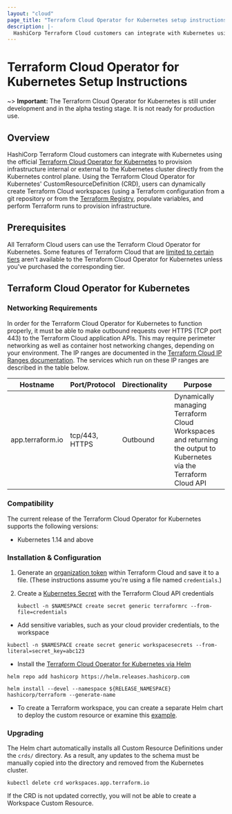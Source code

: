 ```yaml
---
layout: "cloud"
page_title: "Terraform Cloud Operator for Kubernetes setup instructions"
description: |-
  HashiCorp Terraform Cloud customers can integrate with Kubernetes using the official Terraform Cloud Operator for Kubernetes to provision infrastructure through Terraform Cloud using their Kubernetes control plane
---
```


# Terraform Cloud Operator for Kubernetes Setup Instructions

~> **Important:** The Terraform Cloud Operator for Kubernetes is still under development and in the alpha testing stage. It is not ready for production use.

## Overview

HashiCorp Terraform Cloud customers can integrate with Kubernetes using the official [Terraform Cloud Operator for Kubernetes](https://github.com/hashicorp/terraform-k8s) to provision infrastructure internal or external to the Kubernetes cluster directly from the Kubernetes control plane.  Using the Terraform Cloud Operator for Kubernetes' CustomResourceDefinition (CRD), users can dynamically create Terraform Cloud workspaces (using a Terraform configuration from a git repository or from the [Terraform Registry](https://registry.terraform.io/), populate variables, and perform Terraform runs to provision infrastructure.

## Prerequisites

All Terraform Cloud users can use the Terraform Cloud Operator for Kubernetes. Some features of Terraform Cloud that are [limited to certain tiers](/docs/cloud/paid.html) aren't available to the Terraform Cloud Operator for Kubernetes unless you've purchased the corresponding tier.

## Terraform Cloud Operator for Kubernetes

### Networking Requirements

In order for the Terraform Cloud Operator for Kubernetes to function properly, it must be able to make outbound requests over HTTPS (TCP port 443) to the Terraform Cloud application APIs. This may require perimeter networking as well as container host networking changes, depending on your environment. The IP ranges are documented in the [Terraform Cloud IP Ranges documentation](/docs/cloud/architectural-details/ip-ranges.html). The services which run on these IP ranges are described in the table below.

Hostname | Port/Protocol | Directionality | Purpose
 --|--|--|--
 app.terraform.io | tcp/443, HTTPS | Outbound | Dynamically managing Terraform Cloud Workspaces and returning the output to Kubernetes via the Terraform Cloud API

### Compatibility

The current release of the Terraform Cloud Operator for Kubernetes supports the following versions:

* Kubernetes 1.14 and above

### Installation & Configuration

1. Generate an [organization token](/docs/cloud/users-teams-organizations/api-tokens.html#organization-api-tokens) within Terraform Cloud and save it to a file. (These instructions assume you're using a file named `credentials`.)

1. Create a [Kubernetes Secret](https://kubernetes.io/docs/concepts/configuration/secret/) with the Terraform Cloud API credentials

    ```
    kubectl -n $NAMESPACE create secret generic terraformrc --from-file=credentials
    ```

* Add sensitive variables, such as your cloud provider credentials, to the workspace
```
kubectl -n $NAMESPACE create secret generic workspacesecrets --from-literal=secret_key=abc123
```
* Install the [Terraform Cloud Operator for Kubernetes via Helm](https://github.com/hashicorp/terraform-helm)
```
helm repo add hashicorp https://helm.releases.hashicorp.com
```
```
helm install --devel --namespace ${RELEASE_NAMESPACE} hashicorp/terraform --generate-name
```
* To create a Terraform workspace, you can create a separate Helm chart to deploy the custom resource or examine this [example](https://github.com/hashicorp/terraform-helm/tree/master/example).

### Upgrading

The Helm chart automatically installs all Custom Resource Definitions under the `crds/` directory. As a result, any updates to the schema must be manually copied into the directory and removed from the Kubernetes cluster.

```
kubectl delete crd workspaces.app.terraform.io
```

If the CRD is not updated correctly, you will not be able to create a Workspace Custom Resource.
